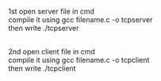 1st open server file in cmd <br />
compile it using gcc filename.c -o tcpserver <br />
then write ./tcpserver <br /><br />

2nd open client file in cmd <br />
compile it using gcc filename.c -o tcpclient <br />
then write ./tcpclient
